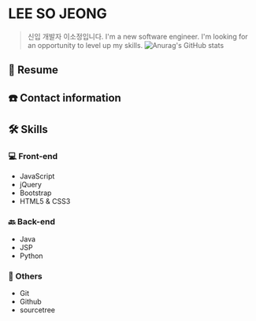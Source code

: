 
<!--
**2020-07-31/2020-07-31** is a ✨ _special_ ✨ repository because its `README.md` (this file) appears on your GitHub profile.

Here are some ideas to get you started:

- 🔭 I’m currently working on ...
- 🌱 I’m currently learning ...
- 👯 I’m looking to collaborate on ...
- 🤔 I’m looking for help with ...
- 💬 Ask me about ...
- 📫 How to reach me: ...
- 😄 Pronouns: ...
- ⚡ Fun fact: ...
-->
# LEE SO JEONG
> 신입 개발자 이소정입니다.
> I'm a new software engineer. I'm looking for an opportunity to level up my skills.
![Anurag's GitHub stats](https://github-readme-stats.vercel.app/api?username=2020-07-31&theme=nightowl&show_icons=true)

## 👋 Resume
<a href=""></a>

## ☎️ Contact information

## 🛠 Skills
### 💻 Front-end
- JavaScript 
- jQuery
- Bootstrap
- HTML5 & CSS3
### 🔙 Back-end
- Java
- JSP
- Python
### 👏 Others
- Git
- Github
- sourcetree
